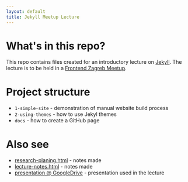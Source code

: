 ```yaml
---
layout: default
title: Jekyll Meetup Lecture
---
```

# What's in this repo?

This repo contains files created for an introductory lecture on [Jekyll](https://jekyllrb.com). The lecture is to be held in a [Frontend Zagreb Meetup](https://www.meetup.com/en-AU/FrontendZG/).

# Project structure

 * `1-simple-site` - demonstration of manual website build process
 * `2-using-themes` - how to use Jekyl themes
 * `docs` - how to create a GitHub page

# Also see

* [research-planing.html](./research-planing.html) - notes made
* [lecture-notes.html](./lecture-notes.html) - notes made
* [presentation @ GoogleDrive](https://docs.google.com/presentation/d/1VvbhxLfLkqFPmGdTo3MNbF7jeXsF8tE_Ri2487OFLBo/edit?usp=sharing) - presentation used in the lecture
